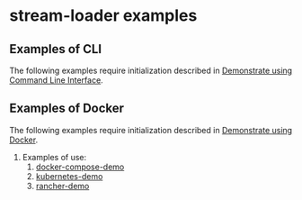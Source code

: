 # stream-loader examples

## Examples of CLI

The following examples require initialization described in
[Demonstrate using Command Line Interface](../README.md#demonstrate-using-command-line-interface).

## Examples of Docker

The following examples require initialization described in
[Demonstrate using Docker](../README.md#demonstrate-using-docker).

1. Examples of use:
    1. [docker-compose-demo](https://github.com/senzing-garage/docker-compose-demo)
    1. [kubernetes-demo](https://github.com/senzing-garage/kubernetes-demo)
    1. [rancher-demo](https://github.com/senzing-garage/rancher-demo/tree/main/docs/db2-cluster-demo.md)
